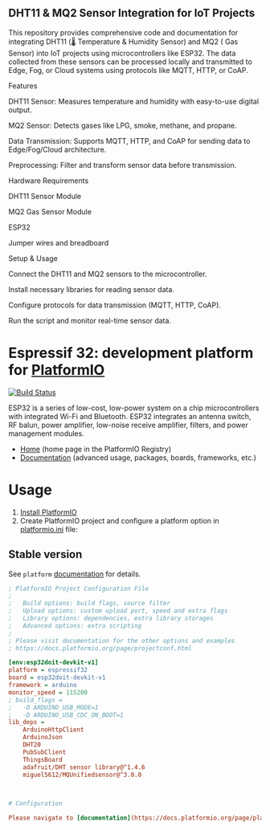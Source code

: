 ## DHT11 & MQ2 Sensor Integration for IoT Projects 

This repository provides comprehensive code and documentation for integrating DHT11 (🌡 Temperature & Humidity Sensor) and MQ2 ( Gas Sensor) into IoT projects using microcontrollers like ESP32. The data collected from these sensors can be processed locally and transmitted to Edge, Fog, or Cloud systems using protocols like MQTT, HTTP, or CoAP.

 Features

 DHT11 Sensor: Measures temperature and humidity with easy-to-use digital output.

 MQ2 Sensor: Detects gases like LPG, smoke, methane, and propane.

 Data Transmission: Supports MQTT, HTTP, and CoAP for sending data to Edge/Fog/Cloud architecture.

 Preprocessing: Filter and transform sensor data before transmission.

 Hardware Requirements

 DHT11 Sensor Module

 MQ2 Gas Sensor Module

 ESP32

 Jumper wires and breadboard

 Setup & Usage

 Connect the DHT11 and MQ2 sensors to the microcontroller.

 Install necessary libraries for reading sensor data.

 Configure protocols for data transmission (MQTT, HTTP, CoAP).

 Run the script and monitor real-time sensor data.


# Espressif 32: development platform for [PlatformIO](https://platformio.org)

[![Build Status](https://github.com/platformio/platform-espressif32/workflows/Examples/badge.svg)](https://github.com/platformio/platform-espressif32/actions)

ESP32 is a series of low-cost, low-power system on a chip microcontrollers with integrated Wi-Fi and Bluetooth. ESP32 integrates an antenna switch, RF balun, power amplifier, low-noise receive amplifier, filters, and power management modules.

* [Home](https://registry.platformio.org/platforms/platformio/espressif32) (home page in the PlatformIO Registry)
* [Documentation](https://docs.platformio.org/page/platforms/espressif32.html) (advanced usage, packages, boards, frameworks, etc.)

# Usage

1. [Install PlatformIO](https://platformio.org)
2. Create PlatformIO project and configure a platform option in [platformio.ini](https://docs.platformio.org/page/projectconf.html) file:

## Stable version

See `platform` [documentation](https://docs.platformio.org/en/latest/projectconf/sections/env/options/platform/platform.html#projectconf-env-platform) for details.

```ini
; PlatformIO Project Configuration File
;
;   Build options: build flags, source filter
;   Upload options: custom upload port, speed and extra flags
;   Library options: dependencies, extra library storages
;   Advanced options: extra scripting
;
; Please visit documentation for the other options and examples
; https://docs.platformio.org/page/projectconf.html

[env:esp32doit-devkit-v1]
platform = espressif32
board = esp32doit-devkit-v1
framework = arduino
monitor_speed = 115200
; build_flags = 
; 	-D ARDUINO_USB_MODE=1
; 	-D ARDUINO_USB_CDC_ON_BOOT=1
lib_deps = 
	ArduinoHttpClient
	ArduinoJson
	DHT20
	PubSubClient
	ThingsBoard
	adafruit/DHT sensor library@^1.4.6
	miguel5612/MQUnifiedsensor@^3.0.0


    
# Configuration

Please navigate to [documentation](https://docs.platformio.org/page/platforms/espressif32.html).

